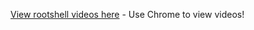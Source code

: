 <a href="https://carls0n.github.io/rootshells.github.io/">View rootshell videos here</a> - Use Chrome to view videos!
